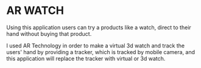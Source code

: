 # AR WATCH

Using this application users can try a products like a watch, direct to their hand without buying that product.

I used AR Technology in order to make a virtual 3d watch and track the users' hand by providing a tracker, which is tracked by mobile camera, and this application will replace the tracker with 
virtual or 3d watch.
